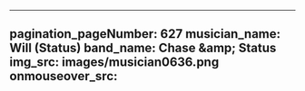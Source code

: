 ------
pagination_pageNumber: 627
musician_name: Will (Status)
band_name: Chase &amp;amp; Status
img_src: images/musician0636.png
onmouseover_src: 
------